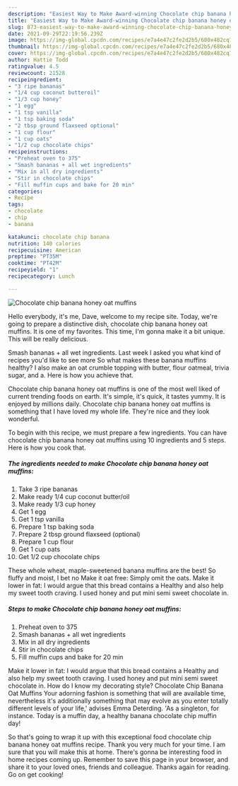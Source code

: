 ```yaml
---
description: "Easiest Way to Make Award-winning Chocolate chip banana honey oat muffins"
title: "Easiest Way to Make Award-winning Chocolate chip banana honey oat muffins"
slug: 873-easiest-way-to-make-award-winning-chocolate-chip-banana-honey-oat-muffins
date: 2021-09-29T22:19:56.239Z
image: https://img-global.cpcdn.com/recipes/e7a4e47c2fe2d2b5/680x482cq70/chocolate-chip-banana-honey-oat-muffins-recipe-main-photo.jpg
thumbnail: https://img-global.cpcdn.com/recipes/e7a4e47c2fe2d2b5/680x482cq70/chocolate-chip-banana-honey-oat-muffins-recipe-main-photo.jpg
cover: https://img-global.cpcdn.com/recipes/e7a4e47c2fe2d2b5/680x482cq70/chocolate-chip-banana-honey-oat-muffins-recipe-main-photo.jpg
author: Hattie Todd
ratingvalue: 4.5
reviewcount: 21528
recipeingredient:
- "3 ripe bananas"
- "1/4 cup coconut butteroil"
- "1/3 cup honey"
- "1 egg"
- "1 tsp vanilla"
- "1 tsp baking soda"
- "2 tbsp ground flaxseed optional"
- "1 cup flour"
- "1 cup oats"
- "1/2 cup chocolate chips"
recipeinstructions:
- "Preheat oven to 375"
- "Smash bananas + all wet ingredients"
- "Mix in all dry ingredients"
- "Stir in chocolate chips"
- "Fill muffin cups and bake for 20 min"
categories:
- Recipe
tags:
- chocolate
- chip
- banana

katakunci: chocolate chip banana 
nutrition: 140 calories
recipecuisine: American
preptime: "PT35M"
cooktime: "PT42M"
recipeyield: "1"
recipecategory: Lunch

---
```



![Chocolate chip banana honey oat muffins](https://img-global.cpcdn.com/recipes/e7a4e47c2fe2d2b5/680x482cq70/chocolate-chip-banana-honey-oat-muffins-recipe-main-photo.jpg)

Hello everybody, it's me, Dave, welcome to my recipe site. Today, we're going to prepare a distinctive dish, chocolate chip banana honey oat muffins. It is one of my favorites. This time, I'm gonna make it a bit unique. This will be really delicious.

Smash bananas + all wet ingredients. Last week I asked you what kind of recipes you&#39;d like to see more So what makes these banana muffins healthy? I also make an oat crumble topping with butter, flour oatmeal, trivia sugar, and a. Here is how you achieve that.

Chocolate chip banana honey oat muffins is one of the most well liked of current trending foods on earth. It's simple, it's quick, it tastes yummy. It is enjoyed by millions daily. Chocolate chip banana honey oat muffins is something that I have loved my whole life. They're nice and they look wonderful.


To begin with this recipe, we must prepare a few ingredients. You can have chocolate chip banana honey oat muffins using 10 ingredients and 5 steps. Here is how you cook that.

<!--inarticleads1-->

##### The ingredients needed to make Chocolate chip banana honey oat muffins:

1. Take 3 ripe bananas
1. Make ready 1/4 cup coconut butter/oil
1. Make ready 1/3 cup honey
1. Get 1 egg
1. Get 1 tsp vanilla
1. Prepare 1 tsp baking soda
1. Prepare 2 tbsp ground flaxseed (optional)
1. Prepare 1 cup flour
1. Get 1 cup oats
1. Get 1/2 cup chocolate chips


These whole wheat, maple-sweetened banana muffins are the best! So fluffy and moist, I bet no Make it oat free: Simply omit the oats. Make it lower in fat: I would argue that this bread contains a Healthy and also help my sweet tooth craving. I used honey and put mini semi sweet chocolate in. 

<!--inarticleads2-->

##### Steps to make Chocolate chip banana honey oat muffins:

1. Preheat oven to 375
1. Smash bananas + all wet ingredients
1. Mix in all dry ingredients
1. Stir in chocolate chips
1. Fill muffin cups and bake for 20 min


Make it lower in fat: I would argue that this bread contains a Healthy and also help my sweet tooth craving. I used honey and put mini semi sweet chocolate in. How do I know my decorating style? Chocolate Chip Banana Oat Muffins Your adorning fashion is something that will are available time, nevertheless it&#39;s additionally something that may evolve as you enter totally different levels of your life,&#39; advises Emma Deterding. &#39;As a singleton, for instance. Today is a muffin day, a healthy banana chocolate chip muffin day! 

So that's going to wrap it up with this exceptional food chocolate chip banana honey oat muffins recipe. Thank you very much for your time. I am sure that you will make this at home. There's gonna be interesting food in home recipes coming up. Remember to save this page in your browser, and share it to your loved ones, friends and colleague. Thanks again for reading. Go on get cooking!
